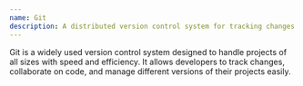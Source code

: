 ```yaml
---
name: Git
description: A distributed version control system for tracking changes in source code
---
```


Git is a widely used version control system designed to handle projects of all sizes with speed and efficiency. It allows developers to track changes, collaborate on code, and manage different versions of their projects easily.
